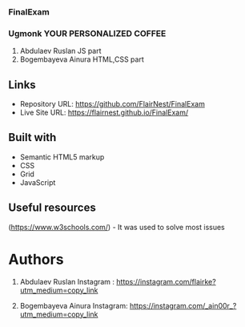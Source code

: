 ### FinalExam

### Ugmonk YOUR PERSONALIZED COFFEE

1) Abdulaev Ruslan JS part
2) Bogembayeva Ainura HTML,CSS part

## Links

- Repository URL: https://github.com/FlairNest/FinalExam
- Live Site URL: https://flairnest.github.io/FinalExam/

## Built with

- Semantic HTML5 markup
- CSS
- Grid
- JavaScript

## Useful resources

(https://www.w3schools.com/) - It was used to solve most issues

# Authors

1. Abdulaev Ruslan
Instagram : https://instagram.com/flairke?utm_medium=copy_link

2. Bogembayeva Ainura
Instagram: https://instagram.com/_ain00r_?utm_medium=copy_link
